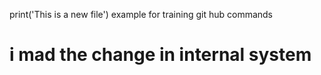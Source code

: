 print('This is a new file') example for training git hub commands 
# i mad the change in internal system